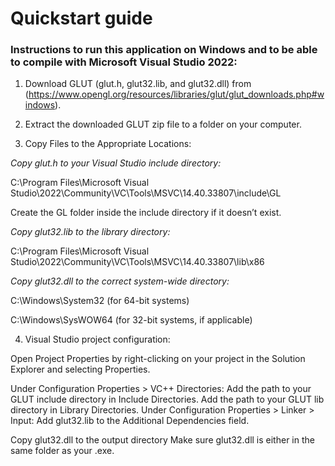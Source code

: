 
# Quickstart guide

### Instructions to run this application on Windows and to be able to compile with Microsoft Visual Studio 2022:

1) Download GLUT (glut.h, glut32.lib, and glut32.dll) from (https://www.opengl.org/resources/libraries/glut/glut_downloads.php#windows).

2) Extract the downloaded GLUT zip file to a folder on your computer.

3) Copy Files to the Appropriate Locations:

*Copy glut.h to your Visual Studio include directory:*

C:\Program Files\Microsoft Visual Studio\2022\Community\VC\Tools\MSVC\14.40.33807\include\GL

Create the GL folder inside the include directory if it doesn’t exist.

*Copy glut32.lib to the library directory:*

C:\Program Files\Microsoft Visual Studio\2022\Community\VC\Tools\MSVC\14.40.33807\lib\x86

*Copy glut32.dll to the correct system-wide directory:*

C:\Windows\System32 (for 64-bit systems)

C:\Windows\SysWOW64 (for 32-bit systems, if applicable)

4. Visual Studio project configuration:

Open Project Properties by right-clicking on your project in the Solution Explorer and selecting Properties. 

Under Configuration Properties > VC++ Directories: Add the path to your GLUT include directory in Include Directories. Add the path to your GLUT lib directory in Library Directories. Under Configuration Properties > Linker > Input: Add glut32.lib to the Additional Dependencies field.

Copy glut32.dll to the output directory Make sure glut32.dll is either in the same folder as your .exe.

